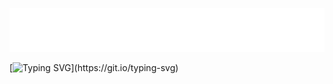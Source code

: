 ![Header Animation](./HeadGitHub.svg)

[![Typing SVG](https://readme-typing-svg.herokuapp.com/?color=d7e3f5&size=35&center=true&vCenter=true&width=1000&lines=Olá,+sou+o+Leonardo+Prado.;Brasileiro;25+anos.;Cientista+de+dados.)](https://git.io/typing-svg)

